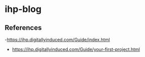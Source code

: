 # ihp-blog

## References

-<https://ihp.digitallyinduced.com/Guide/index.html>

- <https://ihp.digitallyinduced.com/Guide/your-first-project.html>
